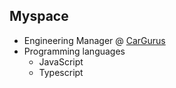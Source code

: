 ## Myspace

* Engineering Manager @ [CarGurus](https://github.com/cargurus)
* Programming languages
  * JavaScript
  * Typescript
